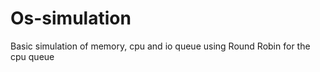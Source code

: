 Os-simulation
=============

Basic simulation of memory, cpu and io queue using Round Robin for the cpu queue
